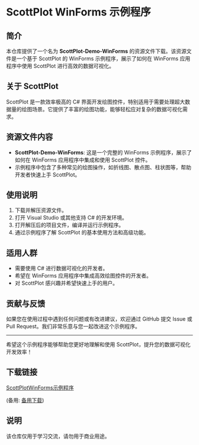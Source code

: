 # ScottPlot WinForms 示例程序

## 简介

本仓库提供了一个名为 **ScottPlot-Demo-WinForms** 的资源文件下载。该资源文件是一个基于 ScottPlot 的 WinForms 示例程序，展示了如何在 WinForms 应用程序中使用 ScottPlot 进行高效的数据可视化。

## 关于 ScottPlot

ScottPlot 是一款效率极高的 C# 界面开发绘图控件，特别适用于需要处理超大数据量的绘图场景。它提供了丰富的绘图功能，能够轻松应对复杂的数据可视化需求。

## 资源文件内容

- **ScottPlot-Demo-WinForms**: 这是一个完整的 WinForms 示例程序，展示了如何在 WinForms 应用程序中集成和使用 ScottPlot 控件。
- 示例程序中包含了多种常见的绘图操作，如折线图、散点图、柱状图等，帮助开发者快速上手 ScottPlot。

## 使用说明

1. 下载并解压资源文件。
2. 打开 Visual Studio 或其他支持 C# 的开发环境。
3. 打开解压后的项目文件，编译并运行示例程序。
4. 通过示例程序了解 ScottPlot 的基本使用方法和高级功能。

## 适用人群

- 需要使用 C# 进行数据可视化的开发者。
- 希望在 WinForms 应用程序中集成高效绘图控件的开发者。
- 对 ScottPlot 感兴趣并希望快速上手的用户。

## 贡献与反馈

如果您在使用过程中遇到任何问题或有改进建议，欢迎通过 GitHub 提交 Issue 或 Pull Request。我们非常乐意与您一起改进这个示例程序。

---

希望这个示例程序能够帮助您更好地理解和使用 ScottPlot，提升您的数据可视化开发效率！

## 下载链接
[ScottPlotWinForms示例程序](https://pan.quark.cn/s/fec11096b72c) 

(备用: [备用下载](https://pan.baidu.com/s/1-j6P9VYRmQgQJWRCT73uow?pwd=1234))

## 说明

该仓库仅用于学习交流，请勿用于商业用途。
